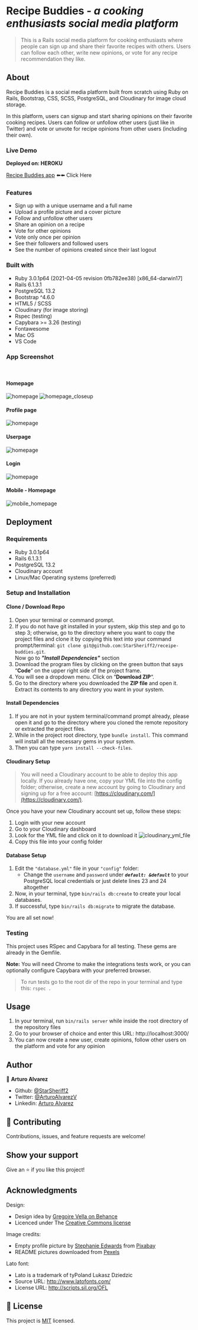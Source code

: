 # Recipe Buddies *- a cooking enthusiasts social media platform*

>This is a Rails social media platform for cooking enthusiasts where people can sign up and share their favorite recipes with others. Users can follow each other, write new opinions, or vote for any recipe recommendation they like.

## About

Recipe Buddies is a social media platform built from scratch using Ruby on Rails, Bootstrap, CSS, SCSS, PostgreSQL, and Cloudinary for image cloud storage.

In this platform, users can signup and start sharing opinions on their favorite cooking recipes. Users can follow or unfollow other users (just like in Twitter) and vote or unvote for recipe opinions from other users (including their own).

### Live Demo

**Deployed on: HEROKU**

[Recipe Buddies app](https://gentle-cliffs-69056.herokuapp.com) ⬅️⬅️ Click Here

### Features

- Sign up with a unique username and a full name
- Upload a profile picture and a cover picture
- Follow and unfollow other users
- Share an opinion on a recipe
- Vote for other opinions
- Vote only once per opinion
- See their followers and followed users
- See the number of opinions created since their last logout

### Built with

- Ruby 3.0.1p64 (2021-04-05 revision 0fb782ee38) \[x86_64-darwin17\]
- Rails 6.1.3.1
- PostgreSQL 13.2
- Bootstrap ^4.6.0
- HTML5 / SCSS
- Cloudinary (for image storing)
- Rspec (testing)
- Capybara >= 3.26 (testing)
- Fontawesome
- Mac OS
- VS Code

### App Screenshot
<br>

#### Homepage
![homepage](./other/README_images/homepage_page.png)
![homepage_closeup](./other/README_images/homepage_page_closeup.png)

#### Profile page
![homepage](./other/README_images/profile_userpage_page.png)

#### Userpage
![homepage](./other/README_images/userpage_page.png)

#### Login
![homepage](./other/README_images/login_page.png)

#### Mobile - Homepage
![mobile_homepage](./other/README_images/homepage_mobile_screenshot.png)

## Deployment

### Requirements

- Ruby 3.0.1p64
- Rails 6.1.3.1
- PostgreSQL 13.2
- Cloudinary account
- Linux/Mac Operating systems (preferred)

### Setup and Installation

#### Clone / Download Repo
1. Open your terminal or command prompt.
2. If you do not have git installed in your system, skip this step and go to step 3; otherwise, go to the directory where you want to copy the project files and clone it by copying this text into your command prompt/terminal: `git clone git@github.com:StarSheriff2/receipe-buddies.git`.
<br>Now go to ***"Install Dependencies"*** section
3. Download the program files by clicking on the green button that says “**Code**“ on the upper right side of the project frame.
4. You will see a dropdown menu. Click on “**Download ZIP**“.
5. Go to the directory where you downloaded the **ZIP file** and open it. Extract its contents to any directory you want in your system.

#### Install Dependencies

1. If you are not in your system terminal/command prompt already, please open it and go to the directory where you cloned the remote repository or extracted the project files.
2. While in the project root directory, type `bundle install`. This command will install all the necessary gems in your system.
3. Then you can type <code>yarn install --check-files</code>.

#### Cloudinary Setup
> You will need a Cloudinary account to be able to deploy this app locally. If you already have one, copy your YML file into the config folder; otherwise, create a new account by going to Cloudinary and signing up for a free account: [https://cloudinary.com/](https://cloudinary.com/).

Once you have your new Cloudinary account set up, follow these steps:
1. Login with your new account
2. Go to your Cloudinary dashboard
3. Look for the YML file and click on it to download it
![cloudinary_yml_file](./other/README_images/cloudinary_setup_img.png)
4. Copy this file into your config folder

#### Database Setup

1. Edit the `"database.yml"` file in your `"config"` folder:
    - Change the `username` and `password` under ***`default: &default`*** to your PostgreSQL local credentials or just delete lines 23 and 24 altogether
1. Now, in your terminal, type <code>bin/rails db:create</code> to create your local databases.
2. If successful, type <code>bin/rails db:migrate</code> to migrate the database.

You are all set now!

### Testing

This project uses RSpec and Capybara for all testing. These gems are already in the Gemfile.

**Note:** You will need Chrome to make the integrations tests work, or you can optionally configure Capybara with your preferred browser.

> To run tests go to the root dir of the repo in your terminal and type this: `rspec .`

## Usage
1. In your terminal, run <code>bin/rails server</code> while inside the root directory of the repository files
2. Go to your browser of choice and enter this URL: http://localhost:3000/
3. You can now create a new user, create opinions, follow other users on the platform and vote for any opinion

## Author

👤 **Arturo Alvarez**
- Github: [@StarSheriff2](https://github.com/StarSheriff2)
- Twitter: [@ArturoAlvarezV](https://twitter.com/ArturoAlvarezV)
- Linkedin: [Arturo Alvarez](https://www.linkedin.com/in/arturoalvarezv/)

## 🤝 Contributing

Contributions, issues, and feature requests are welcome!

## Show your support

Give an ⭐️ if you like this project!

## Acknowledgments

Design:
 - Design idea by [Gregoire Vella on Behance](https://www.behance.net/gregoirevella)
 - Licenced under The [Creative Commons license](https://creativecommons.org/licenses/by-nc/4.0/)

Image credits:
- Empty profile picture by <a href="https://pixabay.com/users/wanderercreative-855399/?utm_source=link-attribution&amp;utm_medium=referral&amp;utm_campaign=image&amp;utm_content=973460">Stephanie Edwards</a> from <a href="https://pixabay.com/?utm_source=link-attribution&amp;utm_medium=referral&amp;utm_campaign=image&amp;utm_content=973460">Pixabay</a>
- README pictures downloaded from [Pexels](https://www.pexels.com)

Lato font:
  - Lato is a trademark of tyPoland Lukasz Dziedzic
  - Source URL: http://www.latofonts.com/
  - License URL: http://scripts.sil.org/OFL

## 📝 License

This project is [MIT](https://github.com/StarSheriff2/receipe-buddies/blob/testing/LICENSE) licensed.
